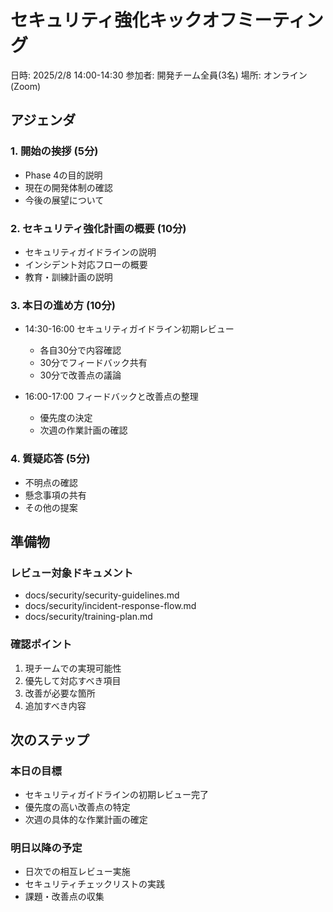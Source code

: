# セキュリティ強化キックオフミーティング

日時: 2025/2/8 14:00-14:30
参加者: 開発チーム全員(3名)
場所: オンライン(Zoom)

## アジェンダ

### 1. 開始の挨拶 (5分)

- Phase 4の目的説明
- 現在の開発体制の確認
- 今後の展望について

### 2. セキュリティ強化計画の概要 (10分)

- セキュリティガイドラインの説明
- インシデント対応フローの概要
- 教育・訓練計画の説明

### 3. 本日の進め方 (10分)

- 14:30-16:00 セキュリティガイドライン初期レビュー

  - 各自30分で内容確認
  - 30分でフィードバック共有
  - 30分で改善点の議論

- 16:00-17:00 フィードバックと改善点の整理
  - 優先度の決定
  - 次週の作業計画の確認

### 4. 質疑応答 (5分)

- 不明点の確認
- 懸念事項の共有
- その他の提案

## 準備物

### レビュー対象ドキュメント

- docs/security/security-guidelines.md
- docs/security/incident-response-flow.md
- docs/security/training-plan.md

### 確認ポイント

1. 現チームでの実現可能性
2. 優先して対応すべき項目
3. 改善が必要な箇所
4. 追加すべき内容

## 次のステップ

### 本日の目標

- セキュリティガイドラインの初期レビュー完了
- 優先度の高い改善点の特定
- 次週の具体的な作業計画の確定

### 明日以降の予定

- 日次での相互レビュー実施
- セキュリティチェックリストの実践
- 課題・改善点の収集
